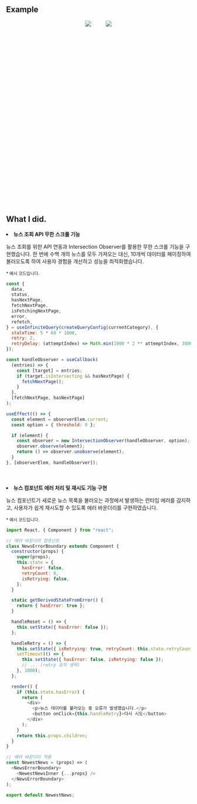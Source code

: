 <h2>Example</h2>

<div style="display: flex; justify-content: center; gap: 40px; height: 500px">
<img src="https://velog.velcdn.com/images/flip_404/post/da76e87a-1549-4098-868d-e51eb20100cc/image.png" style=" object-fit:contain;">
<img src="https://velog.velcdn.com/images/flip_404/post/7134a51a-6054-4db1-9ea3-6c62c6daadfe/image.png" style=" object-fit:contain;">
</div>

<h2>What I did.</h2>
<li><strong>뉴스 조회 API 무한 스크롤 기능</strong></li>

뉴스 조회를 위한 API 연동과 Intersection Observer를 활용한 무한 스크롤 기능을 구현했습니다. 한 번에 수백 개의 뉴스를 모두 가져오는 대신, 10개씩 데이터를 페이징하여 불러오도록 하여 사용자 경험을 개선하고 성능을 최적화했습니다.

<small>\* 예시 코드입니다.</small>

```javascript
const {
  data,
  status,
  hasNextPage,
  fetchNextPage,
  isFetchingNextPage,
  error,
  refetch,
} = useInfiniteQuery(createQueryConfig(currentCategory), {
  staleTime: 5 * 60 * 1000,
  retry: 2,
  retryDelay: (attemptIndex) => Math.min(1000 * 2 ** attemptIndex, 30000),
});

const handleObserver = useCallback(
  (entries) => {
    const [target] = entries;
    if (target.isIntersecting && hasNextPage) {
      fetchNextPage();
    }
  },
  [fetchNextPage, hasNextPage]
);

useEffect(() => {
  const element = observerElem.current;
  const option = { threshold: 0 };

  if (element) {
    const observer = new IntersectionObserver(handleObserver, option);
    observer.observe(element);
    return () => observer.unobserve(element);
  }
}, [observerElem, handleObserver]);
```

<li style="margin-top:50px;"><strong>뉴스 컴포넌트 에러 처리 및 재시도 기능 구현</strong></li>

뉴스 컴포넌트가 새로운 뉴스 목록을 불러오는 과정에서 발생하는 런타임 에러를 감지하고, 사용자가 쉽게 재시도할 수 있도록 에러 바운더리를 구현하였습니다.

<small>\* 예시 코드입니다.</small>

```javascript
import React, { Component } from "react";

// 에러 바운더리 컴포넌트
class NewsErrorBoundary extends Component {
  constructor(props) {
    super(props);
    this.state = {
      hasError: false,
      retryCount: 0,
      isRetrying: false,
    };
  }

  static getDerivedStateFromError() {
    return { hasError: true };
  }

  handleReset = () => {
    this.setState({ hasError: false });
  };

  handleRetry = () => {
    this.setState({ isRetrying: true, retryCount: this.state.retryCount + 1 });
    setTimeout(() => {
      this.setState({ hasError: false, isRetrying: false });
      // ... (retry 로직 생략)
    }, 1000);
  };

  render() {
    if (this.state.hasError) {
      return (
        <div>
          <p>뉴스 데이터를 불러오는 중 오류가 발생했습니다.</p>
          <button onClick={this.handleRetry}>다시 시도</button>
        </div>
      );
    }
    return this.props.children;
  }
}

// 에러 바운더리 적용
const NewestNews = (props) => (
  <NewsErrorBoundary>
    <NewestNewsInner {...props} />
  </NewsErrorBoundary>
);

export default NewestNews;
```
